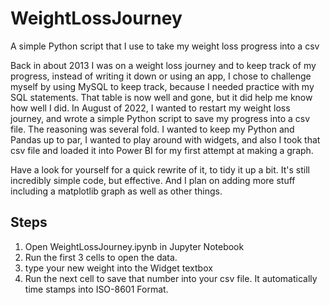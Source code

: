 # WeightLossJourney

A simple Python script that I use to take my weight loss progress into a csv

Back in about 2013 I was on a weight loss journey and to keep track of my progress, instead of writing it down or using an app, I chose to challenge myself by using MySQL to keep track, because I needed practice with my SQL statements. That table is now well and gone, but it did help me know how well I did. In August of 2022, I wanted to restart my weight loss journey, and wrote a simple Python script to save my progress into a csv file. The reasoning was several fold. I wanted to keep my Python and Pandas up to par, I wanted to play around with widgets, and also I took that csv file and loaded it into Power BI for my first attempt at making a graph.

Have a look for yourself for a quick rewrite of it, to tidy it up a bit. It's still incredibly simple code, but effective. And I plan on adding more stuff including a matplotlib graph as well as other things.

## Steps

1. Open WeightLossJourney.ipynb in Jupyter Notebook
1. Run the first 3 cells to open the data.
1. type your new weight into the Widget textbox
1. Run the next cell to save that number into your csv file. It automatically time stamps into ISO-8601 Format.
